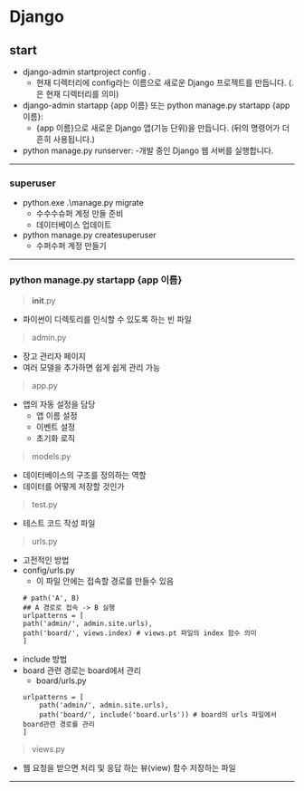 # Django 

## start
- django-admin startproject config . 
    - 현재 디렉터리에 config라는 이름으로 새로운 Django 프로젝트를 만듭니다. (.은 현재 디렉터리를 의미)
- django-admin startapp {app 이름} 또는 python manage.py startapp {app 이름}: 
    - {app 이름}으로 새로운 Django 앱(기능 단위)을 만듭니다. (뒤의 명령어가 더 흔히 사용됩니다.)
- python manage.py runserver: 
    -개발 중인 Django 웹 서버를 실행합니다.
---

### superuser
- python.exe .\manage.py migrate
    - 수수수슈퍼 계정 만들 준비
    - 데이터베이스 업데이트
- python manage.py createsuperuser
    - 수퍼수퍼 계정 만들기
---

### python manage.py startapp {app 이름}
> __init__.py
- 파이썬이 디렉토리를 인식할 수 있도록 하는 빈 파일

> admin.py
- 장고 관리자 페이지
- 여러 모델을 추가하면 쉽게 쉽게 관리 가능 

> app.py  
- 앱의 자동 설정을 담당
    - 앱 이름 설정
    - 이벤트 설정
    - 초기화 로직

> models.py
- 데이터베이스의 구조를 정의하는 역할
- 데이터를 어떻게 저장할 것인가

> test.py
- 테스트 코드 작성 파일

> urls.py
- 고전적인 방법
- config/urls.py
    - 이 파일 안에는 접속할 경로를 만들수 있음
    ```
    # path('A', B)
    ## A 경로로 접속 -> B 실행
    urlpatterns = [
    path('admin/', admin.site.urls),
    path('board/', views.index) # views.pt 파일의 index 함수 의미
    ]
    ```
- include 방법
- board 관련 경로는 board에서 관리
    - board/urls.py
    ```
    urlpatterns = [
        path('admin/', admin.site.urls),
        path('board/', include('board.urls')) # board의 urls 파일에서 board관련 경로를 관리
    ]
    ```

> views.py
- 웹 요청을 받으면 처리 및 응답 하는 뷰(view) 함수 저장하는  파일
---
